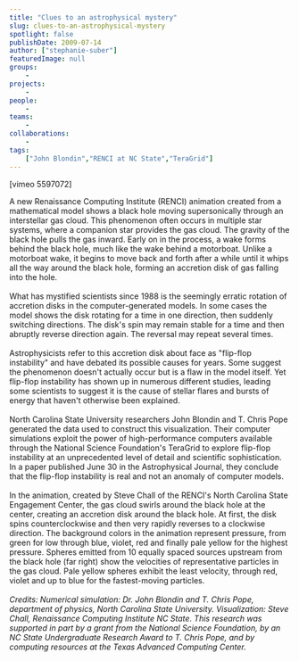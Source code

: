```yaml
---
title: "Clues to an astrophysical mystery"
slug: clues-to-an-astrophysical-mystery
spotlight: false
publishDate: 2009-07-14
author: ["stephanie-suber"]
featuredImage: null
groups:
    - 
projects:
    - 
people:
    - 
teams: 
    - 
collaborations:
    - 
tags:
    ["John Blondin","RENCI at NC State","TeraGrid"]
---
```

<p>[vimeo 5597072]</p>

<p>A new Renaissance Computing Institute (RENCI) animation created from a mathematical model shows a black hole moving supersonically through an interstellar gas cloud. This phenomenon often occurs in multiple star systems, where a companion star provides the gas cloud. The gravity of the black hole pulls the gas inward. Early on in the process, a wake forms behind the black hole, much like the wake behind a motorboat. Unlike a motorboat wake, it begins to move back and forth after a while until it whips all the way around the black hole, forming an accretion disk of gas falling into the hole. <br />
<br />
What has mystified scientists since 1988 is the seemingly erratic rotation of accretion disks in the computer-generated models. In some cases the model shows the disk rotating for a time in one direction, then suddenly switching directions. The disk's spin may remain stable for a time and then abruptly reverse direction again. The reversal may repeat several times.<br />
<br />
Astrophysicists refer to this accretion disk about face as "flip-flop instability" and have debated its possible causes for years. Some suggest the phenomenon doesn't actually occur but is a flaw in the model itself. Yet flip-flop instability has shown up in numerous different studies, leading some scientists to suggest it is the cause of stellar flares and bursts of energy that haven't otherwise been explained. <br />
<br />
North Carolina State University researchers John Blondin and T. Chris Pope generated the data used to construct this visualization. Their computer simulations exploit the power of high-performance computers available through the National Science Foundation's TeraGrid to explore flip-flop instability at an unprecedented level of detail and scientific sophistication. In a paper published June 30 in the Astrophysical Journal, they conclude that the flip-flop instability is real and not an anomaly of computer models.<br />
<br />
In the animation, created by Steve Chall of the RENCI's North Carolina State Engagement Center, the gas cloud swirls around the black hole at the center, creating an accretion disk around the black hole. At first, the disk spins counterclockwise and then very rapidly reverses to a clockwise direction. The background colors in the animation represent pressure, from green for low through blue, violet, red and finally pale yellow for the highest pressure. Spheres emitted from 10 equally spaced sources upstream from the black hole (far right) show the velocities of representative particles in the gas cloud. Pale yellow spheres exhibit the least velocity, through red, violet and up to blue for the fastest-moving particles.<br />
<br />
<em>Credits: Numerical simulation: Dr. John Blondin and T. Chris Pope, department of physics, North Carolina State University. Visualization: Steve Chall, Renaissance Computing Institute NC State. This research was supported in part by a grant from the National Science Foundation, by an NC State Undergraduate Research Award to T. Chris Pope, and by computing resources at the Texas Advanced Computing Center.</em></p>

<p><br class="spacer_" /></p>
